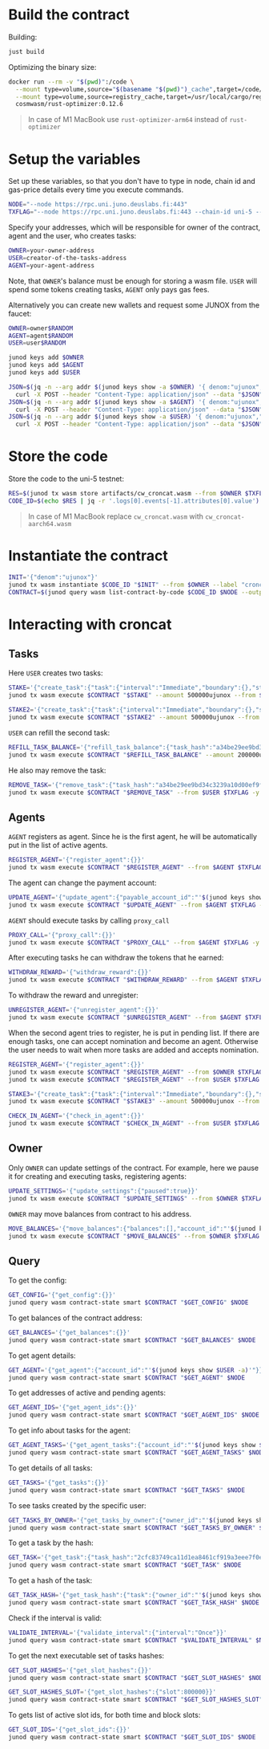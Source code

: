 # Build the contract
Building:
```bash
just build
```
Optimizing the binary size:
```bash
docker run --rm -v "$(pwd)":/code \
  --mount type=volume,source="$(basename "$(pwd)")_cache",target=/code/target \
  --mount type=volume,source=registry_cache,target=/usr/local/cargo/registry \
  cosmwasm/rust-optimizer:0.12.6
```
> In case of M1 MacBook use `rust-optimizer-arm64` instead of `rust-optimizer`

# Setup the variables
Set up these variables, so that you don't have to type in node, chain id and gas-price details every time you execute commands.
```bash
NODE="--node https://rpc.uni.juno.deuslabs.fi:443"
TXFLAG="--node https://rpc.uni.juno.deuslabs.fi:443 --chain-id uni-5 --gas-prices 0.025ujunox --gas auto --gas-adjustment 1.3 --broadcast-mode block"
```
Specify your addresses, which will be responsible for owner of the contract, agent and the user, who creates tasks:
```bash
OWNER=your-owner-address
USER=creator-of-the-tasks-address
AGENT=your-agent-address
```
Note, that `OWNER`'s balance must be enough for storing a wasm file.
`USER` will spend some tokens creating tasks, `AGENT` only pays gas fees.

Alternatively you can create new wallets and request some JUNOX from the faucet:
```bash
OWNER=owner$RANDOM
AGENT=agent$RANDOM
USER=user$RANDOM

junod keys add $OWNER
junod keys add $AGENT
junod keys add $USER

JSON=$(jq -n --arg addr $(junod keys show -a $OWNER) '{ denom:"ujunox","address":$addr}') && \
  curl -X POST --header "Content-Type: application/json" --data "$JSON" https://faucet.uni.juno.deuslabs.fi/credit && echo
JSON=$(jq -n --arg addr $(junod keys show -a $AGENT) '{ denom:"ujunox","address":$addr}') && \
  curl -X POST --header "Content-Type: application/json" --data "$JSON" https://faucet.uni.juno.deuslabs.fi/credit && echo
JSON=$(jq -n --arg addr $(junod keys show -a $USER) '{ denom:"ujunox","address":$addr}') && \
  curl -X POST --header "Content-Type: application/json" --data "$JSON" https://faucet.uni.juno.deuslabs.fi/credit && echo
```

# Store the code
Store the code to the uni-5 testnet:
```bash
RES=$(junod tx wasm store artifacts/cw_croncat.wasm --from $OWNER $TXFLAG -y --output json -b block)
CODE_ID=$(echo $RES | jq -r '.logs[0].events[-1].attributes[0].value')
```
> In case of M1 MacBook replace `cw_croncat.wasm` with `cw_croncat-aarch64.wasm` 
# Instantiate the contract
```bash
INIT='{"denom":"ujunox"}'
junod tx wasm instantiate $CODE_ID "$INIT" --from $OWNER --label "croncat" $TXFLAG -y --no-admin
CONTRACT=$(junod query wasm list-contract-by-code $CODE_ID $NODE --output json | jq -r '.contracts[-1]')
```
# Interacting with croncat

## Tasks
Here `USER` creates two tasks:
```bash
STAKE='{"create_task":{"task":{"interval":"Immediate","boundary":{},"stop_on_fail":false,"actions":[{"msg":{"staking":{"delegate":{"validator":"juno14vhcdsyf83ngsrrqc92kmw8q9xakqjm0ff2dpn","amount":{"denom":"ujunox","amount":"10000"}}}},"gas_limit":150000}],"rules":null}}}'
junod tx wasm execute $CONTRACT "$STAKE" --amount 500000ujunox --from $USER $TXFLAG -y

STAKE2='{"create_task":{"task":{"interval":"Immediate","boundary":{},"stop_on_fail":false,"actions":[{"msg":{"staking":{"delegate":{"validator":"juno14vhcdsyf83ngsrrqc92kmw8q9xakqjm0ff2dpn","amount":{"denom":"ujunox","amount":"20000"}}}},"gas_limit":150000}],"rules":null}}}'
junod tx wasm execute $CONTRACT "$STAKE2" --amount 500000ujunox --from $USER $TXFLAG -y
```
`USER` can refill the second task:
```bash
REFILL_TASK_BALANCE='{"refill_task_balance":{"task_hash":"a34be29ee9bd34c3239a10d00ef9f675ff8f3fab241707dcb688d2fdd2cf0e75"}}'
junod tx wasm execute $CONTRACT "$REFILL_TASK_BALANCE" --amount 200000ujunox --from $USER $TXFLAG -y
```
He also may remove the task:
```bash
REMOVE_TASK='{"remove_task":{"task_hash":"a34be29ee9bd34c3239a10d00ef9f675ff8f3fab241707dcb688d2fdd2cf0e75"}}'
junod tx wasm execute $CONTRACT "$REMOVE_TASK" --from $USER $TXFLAG -y
```

## Agents
`AGENT` registers as agent. Since he is the first agent, he will be automatically put in the list of active agents.
```bash
REGISTER_AGENT='{"register_agent":{}}'
junod tx wasm execute $CONTRACT "$REGISTER_AGENT" --from $AGENT $TXFLAG -y
```
The agent can change the payment account:
```bash
UPDATE_AGENT='{"update_agent":{"payable_account_id":"'$(junod keys show $USER -a)'"}}'
junod tx wasm execute $CONTRACT "$UPDATE_AGENT" --from $AGENT $TXFLAG -y
```
`AGENT` should execute tasks by calling `proxy_call`
```bash
PROXY_CALL='{"proxy_call":{}}'
junod tx wasm execute $CONTRACT "$PROXY_CALL" --from $AGENT $TXFLAG -y
```
After executing tasks he can withdraw the tokens that he earned:
```bash
WITHDRAW_REWARD='{"withdraw_reward":{}}'
junod tx wasm execute $CONTRACT "$WITHDRAW_REWARD" --from $AGENT $TXFLAG -y
```
To withdraw the reward and unregister:
```bash
UNREGISTER_AGENT='{"unregister_agent":{}}'
junod tx wasm execute $CONTRACT "$UNREGISTER_AGENT" --from $AGENT $TXFLAG -y
```
When the second agent tries to register, he is put in pending list. 
If there are enough tasks, one can accept nomination and become an agent.
Otherwise the user needs to wait when more tasks are added and accepts nomination.
```bash
REGISTER_AGENT='{"register_agent":{}}'
junod tx wasm execute $CONTRACT "$REGISTER_AGENT" --from $OWNER $TXFLAG -y
junod tx wasm execute $CONTRACT "$REGISTER_AGENT" --from $USER $TXFLAG -y

STAKE3='{"create_task":{"task":{"interval":"Immediate","boundary":{},"stop_on_fail":false,"actions":[{"msg":{"staking":{"delegate":{"validator":"juno14vhcdsyf83ngsrrqc92kmw8q9xakqjm0ff2dpn","amount":{"denom":"ujunox","amount":"300000"}}}},"gas_limit":150000}],"rules":null}}}'
junod tx wasm execute $CONTRACT "$STAKE3" --amount 500000ujunox --from $USER $TXFLAG -y

CHECK_IN_AGENT='{"check_in_agent":{}}'
junod tx wasm execute $CONTRACT "$CHECK_IN_AGENT" --from $USER $TXFLAG -y
```

## Owner
Only `OWNER` can update settings of the contract.
For example, here we pause it for creating and executing tasks, registering agents:
```bash
UPDATE_SETTINGS='{"update_settings":{"paused":true}}'
junod tx wasm execute $CONTRACT "$UPDATE_SETTINGS" --from $OWNER $TXFLAG -y
```
`OWNER` may move balances from contract to his address.
```bash
MOVE_BALANCES='{"move_balances":{"balances":[],"account_id":"'$(junod keys show $OWNER -a)'"}}'
junod tx wasm execute $CONTRACT "$MOVE_BALANCES" --from $OWNER $TXFLAG -y
```
## Query
To get the config:
```bash
GET_CONFIG='{"get_config":{}}'
junod query wasm contract-state smart $CONTRACT "$GET_CONFIG" $NODE
```
To get balances of the contract address:
```bash
GET_BALANCES='{"get_balances":{}}'
junod query wasm contract-state smart $CONTRACT "$GET_BALANCES" $NODE
```
To get agent details:
```bash
GET_AGENT='{"get_agent":{"account_id":"'$(junod keys show $USER -a)'"}}'
junod query wasm contract-state smart $CONTRACT "$GET_AGENT" $NODE
```
To get addresses of active and pending agents:
```bash
GET_AGENT_IDS='{"get_agent_ids":{}}'
junod query wasm contract-state smart $CONTRACT "$GET_AGENT_IDS" $NODE
```
To get info about tasks for the agent:
```bash
GET_AGENT_TASKS='{"get_agent_tasks":{"account_id":"'$(junod keys show $USER -a)'"}}'
junod query wasm contract-state smart $CONTRACT "$GET_AGENT_TASKS" $NODE
```
To get details of all tasks:
```bash
GET_TASKS='{"get_tasks":{}}'
junod query wasm contract-state smart $CONTRACT "$GET_TASKS" $NODE
```
To see tasks created by the specific user:
```bash
GET_TASKS_BY_OWNER='{"get_tasks_by_owner":{"owner_id":"'$(junod keys show $USER -a)'"}}'
junod query wasm contract-state smart $CONTRACT "$GET_TASKS_BY_OWNER" $NODE
```
To get a task by the hash:
```bash
GET_TASK='{"get_task":{"task_hash":"2cfc83749ca11d1ea8461cf919a3eee7f0e7fc5246ab0694add1b54473d46b03"}}'
junod query wasm contract-state smart $CONTRACT "$GET_TASK" $NODE
```
To get a hash of the task:
```bash
GET_TASK_HASH='{"get_task_hash":{"task":{"owner_id":"'$(junod keys show $OWNER -a)'","interval":"Immediate","boundary":{"start":null,"end":null},"stop_on_fail":false,"total_deposit":[{"denom":"ujunox","amount":"500000"}],"actions":[{"msg":{"staking":{"delegate":{"validator":"juno14vhcdsyf83ngsrrqc92kmw8q9xakqjm0ff2dpn","amount":{"denom":"ujunox","amount":"300000"}}}},"gas_limit":150000}],"rules":null}}}'
junod query wasm contract-state smart $CONTRACT "$GET_TASK_HASH" $NODE
```
Check if the interval is valid:
```bash
VALIDATE_INTERVAL='{"validate_interval":{"interval":"Once"}}'
junod query wasm contract-state smart $CONTRACT "$VALIDATE_INTERVAL" $NODE
```
To get the next executable set of tasks hashes:

```bash
GET_SLOT_HASHES='{"get_slot_hashes":{}}'
junod query wasm contract-state smart $CONTRACT "$GET_SLOT_HASHES" $NODE

GET_SLOT_HASHES_SLOT='{"get_slot_hashes":{"slot":800000}}'
junod query wasm contract-state smart $CONTRACT "$GET_SLOT_HASHES_SLOT" $NODE
```
To gets list of active slot ids, for both time and block slots:
```bash
GET_SLOT_IDS='{"get_slot_ids":{}}'
junod query wasm contract-state smart $CONTRACT "$GET_SLOT_IDS" $NODE
```